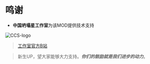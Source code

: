 # 鸣谢

- **中国坍塌星工作室**为该MOD提供技术支持
  
![CCS-logo](https://github.com/2909926178/TheDarkZone/assets/80553401/3585f892-7dfb-4fae-9258-c2b5af9d2817)

> [工作室官方B站](https://space.bilibili.com/502644601)

> 新生UP，望大家能够大力支持。***你们的鼓励就是我们进步的动力***。 
